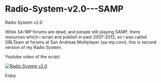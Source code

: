 # Radio-System-v2.0---SAMP
Radio System v2.0


While SA-MP forums are dead, and people still playing SAMP, there resources which i script and publish in past 2007-2012, so i was called GBLTeam at forums at San Andreas Multiplayer (sa-mp.com), this is second version of my Radio System.


Youtube video of the script:

[![Radio System v2.0](https://img.youtube.com/vi/Jr_y4-Nbxzo/0.jpg)](https://www.youtube.com/watch?v=Jr_y4-Nbxzo)



Enjoy
